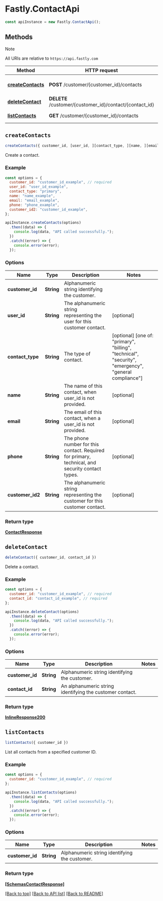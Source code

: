 # Fastly.ContactApi

```javascript
const apiInstance = new Fastly.ContactApi();
```
## Methods

> [!NOTE]
> All URIs are relative to `https://api.fastly.com`

Method | HTTP request | Description
------ | ------------ | -----------
[**createContacts**](ContactApi.md#createContacts) | **POST** /customer/{customer_id}/contacts | Add a new customer contact
[**deleteContact**](ContactApi.md#deleteContact) | **DELETE** /customer/{customer_id}/contact/{contact_id} | Delete a contact
[**listContacts**](ContactApi.md#listContacts) | **GET** /customer/{customer_id}/contacts | List contacts


## `createContacts`

```javascript
createContacts({ customer_id, [user_id, ][contact_type, ][name, ][email, ][phone, ][customer_id2] })
```

Create a contact.

### Example

```javascript
const options = {
  customer_id: "customer_id_example", // required
  user_id: "user_id_example",
  contact_type: "primary",
  name: "name_example",
  email: "email_example",
  phone: "phone_example",
  customer_id2: "customer_id_example",
};

apiInstance.createContacts(options)
  .then((data) => {
    console.log(data, "API called successfully.");
  })
  .catch((error) => {
    console.error(error);
  });
```

### Options

Name | Type | Description  | Notes
------------- | ------------- | ------------- | -------------
**customer_id** | **String** | Alphanumeric string identifying the customer. |
**user_id** | **String** | The alphanumeric string representing the user for this customer contact. | [optional]
**contact_type** | **String** | The type of contact. | [optional] [one of: "primary", "billing", "technical", "security", "emergency", "general compliance"]
**name** | **String** | The name of this contact, when user_id is not provided. | [optional]
**email** | **String** | The email of this contact, when a user_id is not provided. | [optional]
**phone** | **String** | The phone number for this contact. Required for primary, technical, and security contact types. | [optional]
**customer_id2** | **String** | The alphanumeric string representing the customer for this customer contact. | [optional]

### Return type

[**ContactResponse**](ContactResponse.md)


## `deleteContact`

```javascript
deleteContact({ customer_id, contact_id })
```

Delete a contact.

### Example

```javascript
const options = {
  customer_id: "customer_id_example", // required
  contact_id: "contact_id_example", // required
};

apiInstance.deleteContact(options)
  .then((data) => {
    console.log(data, "API called successfully.");
  })
  .catch((error) => {
    console.error(error);
  });
```

### Options

Name | Type | Description  | Notes
------------- | ------------- | ------------- | -------------
**customer_id** | **String** | Alphanumeric string identifying the customer. |
**contact_id** | **String** | An alphanumeric string identifying the customer contact. |

### Return type

[**InlineResponse200**](InlineResponse200.md)


## `listContacts`

```javascript
listContacts({ customer_id })
```

List all contacts from a specified customer ID.

### Example

```javascript
const options = {
  customer_id: "customer_id_example", // required
};

apiInstance.listContacts(options)
  .then((data) => {
    console.log(data, "API called successfully.");
  })
  .catch((error) => {
    console.error(error);
  });
```

### Options

Name | Type | Description  | Notes
------------- | ------------- | ------------- | -------------
**customer_id** | **String** | Alphanumeric string identifying the customer. |

### Return type

[**[SchemasContactResponse]**](SchemasContactResponse.md)


[[Back to top]](#) [[Back to API list]](../../README.md#endpoints)
[[Back to README]](../../README.md)
